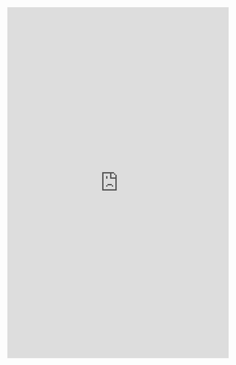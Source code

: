 <iframe class="repl" width="100%" height="800px" frameborder="0" src="https://repl.it/@azablan/censor?lite=true"></iframe>
